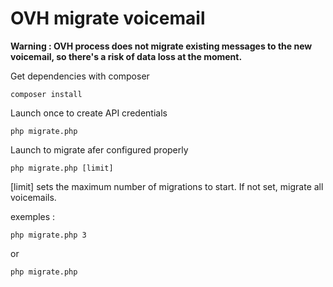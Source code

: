 # OVH migrate voicemail

__Warning : OVH process does not migrate existing messages to the new voicemail, so there's a risk of data loss at the moment.__

Get dependencies with composer

```composer install```

Launch once to create API credentials

```php migrate.php```

Launch to migrate afer configured properly

```php migrate.php [limit]```

[limit] sets the maximum number of migrations to start. If not set, migrate all voicemails.

exemples :

```php migrate.php 3```

or

```php migrate.php```